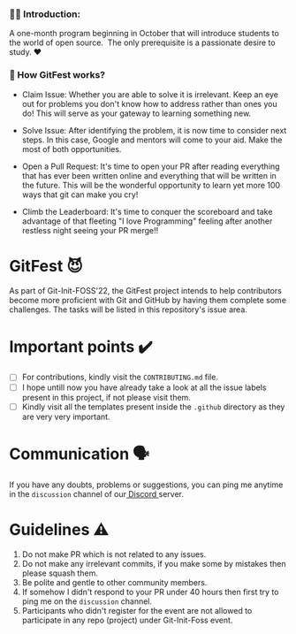 ### 🙋‍♀️ Introduction:
A one-month program beginning in October that will introduce students to the world of open source.  The only prerequisite is a passionate desire to study. ❤️


### 🤔 How GitFest works?
- Claim Issue: Whether you are able to solve it is irrelevant. Keep an eye out for problems you don't know how to address rather than ones you do! This will serve as your gateway to learning something new.

- Solve Issue: After identifying the problem, it is now time to consider next steps. In this case, Google and mentors will come to your aid. Make the most of both opportunities.

- Open a Pull Request: It's time to open your PR after reading everything that has ever been written online and everything that will be written in the future. This will be the wonderful opportunity to learn yet more 100 ways that git can make you cry!

- Climb the Leaderboard: It's time to conquer the scoreboard and take advantage of that fleeting "I love Programming" feeling after another restless night seeing your PR merge!!

# GitFest 😈
As part of Git-Init-FOSS'22, the GitFest project intends to help contributors become more proficient with Git and GitHub by having them complete some challenges.
The tasks will be listed in this repository's issue area.

# Important points ✔️
- [ ] For contributions, kindly visit the `CONTRIBUTING.md` file.
- [ ] I hope untill now you have already take a look at all the issue labels present in this project, if not please visit them.
- [ ] Kindly visit all the templates present inside the `.github` directory as they are very very important.

# Communication 🗣️
  If you have any doubts, problems or suggestions, you can ping me anytime in the `discussion` channel of our<a href = "https://discord.gg/pR8cGUuX"> Discord </a> server.

# Guidelines ⚠️
1. Do not make PR which is not related to any issues.
2. Do not make any irrelevant commits, if you make some by mistakes then please squash them.
3. Be polite and gentle to other community members.
4. If somehow I didn't respond to your PR under 40 hours then first try to ping me on the `discussion` channel.
5. Participants who didn't register for the event are not allowed to participate in any repo (project) under Git-Init-Foss event.
